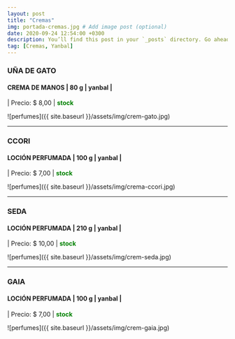 ```yaml
---
layout: post
title: "Cremas"
img: portada-cremas.jpg # Add image post (optional)
date: 2020-09-24 12:54:00 +0300
description: You’ll find this post in your `_posts` directory. Go ahead and edit it and re-build the site to see your changes. # Add post description (optional)
tag: [Cremas, Yanbal]
---
```

### UÑA DE GATO
#### CREMA DE MANOS  | 80 g  | yanbal  |
| Precio: $ 8,00  | <b style='color:green'> stock </b>

![perfumes]({{ site.baseurl }}/assets/img/crem-gato.jpg)
* * *
### CCORI
#### LOCIÓN PERFUMADA  | 100 g  | yanbal  |
| Precio: $  7,00 | <b style='color:green'> stock </b>

![perfumes]({{ site.baseurl }}/assets/img/crema-ccori.jpg)
* * *
### SEDA
#### LOCIÓN PERFUMADA | 210 g  | yanbal  |
| Precio: $  10,00 | <b style='color:green'> stock </b>

![perfumes]({{ site.baseurl }}/assets/img/crem-seda.jpg)
* * *
### GAIA
#### LOCIÓN PERFUMADA | 100 g  | yanbal  |
| Precio: $ 7,00  | <b style='color:green'> stock </b>

![perfumes]({{ site.baseurl }}/assets/img/crem-gaia.jpg)


